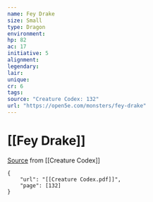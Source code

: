 ```yaml
---
name: Fey Drake
size: Small
type: Dragon
environment: 
hp: 82
ac: 17
initiative: 5
alignment: 
legendary: 
lair: 
unique: 
cr: 6
tags: 
source: "Creature Codex: 132"
url: "https://open5e.com/monsters/fey-drake"
---
```

# [[Fey Drake]]

[Source](zotero://open-pdf/library/items/NTNKJRHG?page=132) from [[Creature Codex]]

```pdf
{
	"url": "[[Creature Codex.pdf]]",
	"page": [132]
}
```

